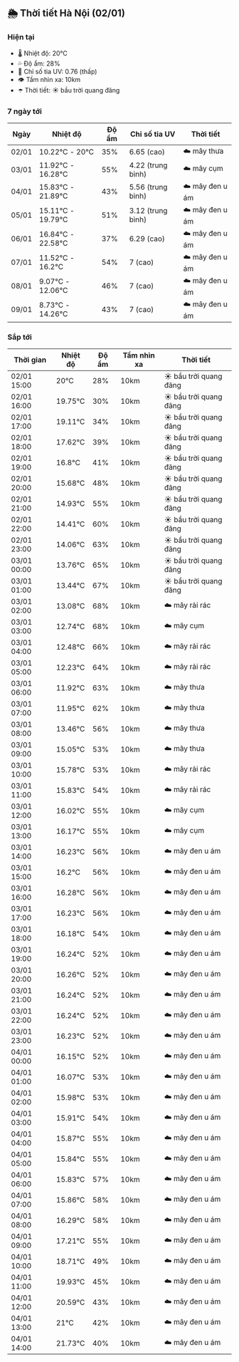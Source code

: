 ## 🌦️ Thời tiết Hà Nội (02/01)

### Hiện tại

- 🌡️ Nhiệt độ: 20℃
- 💦 Độ ẩm: 28%
- 🌟 Chỉ số tia UV: 0.76 (thấp)
- 👁️ Tầm nhìn xa: 10km
- ☂️ Thời tiết: ☀️ bầu trời quang đãng

### 7 ngày tới

| Ngày | Nhiệt độ | Độ ẩm | Chỉ số tia UV | Thời tiết |
| --- | --- | --- | --- | --- |
| 02/01 | 10.22℃ - 20℃ | 35% | 6.65 (cao) | ☁️ mây thưa |
| 03/01 | 11.92℃ - 16.28℃ | 55% | 4.22 (trung bình) | ☁️ mây cụm |
| 04/01 | 15.83℃ - 21.89℃ | 43% | 5.56 (trung bình) | ☁️ mây đen u ám |
| 05/01 | 15.11℃ - 19.79℃ | 51% | 3.12 (trung bình) | ☁️ mây đen u ám |
| 06/01 | 16.84℃ - 22.58℃ | 37% | 6.29 (cao) | ☁️ mây đen u ám |
| 07/01 | 11.52℃ - 16.2℃ | 54% | 7 (cao) | ☁️ mây đen u ám |
| 08/01 | 9.07℃ - 12.06℃ | 46% | 7 (cao) | ☁️ mây đen u ám |
| 09/01 | 8.73℃ - 14.26℃ | 43% | 7 (cao) | ☁️ mây đen u ám |

### Sắp tới

| Thời gian | Nhiệt độ | Độ ẩm | Tầm nhìn xa | Thời tiết |
| --- | --- | --- | --- | --- |
| 02/01 15:00 | 20℃ | 28% | 10km | ☀️ bầu trời quang đãng |
| 02/01 16:00 | 19.75℃ | 30% | 10km | ☀️ bầu trời quang đãng |
| 02/01 17:00 | 19.11℃ | 34% | 10km | ☀️ bầu trời quang đãng |
| 02/01 18:00 | 17.62℃ | 39% | 10km | ☀️ bầu trời quang đãng |
| 02/01 19:00 | 16.8℃ | 41% | 10km | ☀️ bầu trời quang đãng |
| 02/01 20:00 | 15.68℃ | 48% | 10km | ☀️ bầu trời quang đãng |
| 02/01 21:00 | 14.93℃ | 55% | 10km | ☀️ bầu trời quang đãng |
| 02/01 22:00 | 14.41℃ | 60% | 10km | ☀️ bầu trời quang đãng |
| 02/01 23:00 | 14.06℃ | 63% | 10km | ☀️ bầu trời quang đãng |
| 03/01 00:00 | 13.76℃ | 65% | 10km | ☀️ bầu trời quang đãng |
| 03/01 01:00 | 13.44℃ | 67% | 10km | ☀️ bầu trời quang đãng |
| 03/01 02:00 | 13.08℃ | 68% | 10km | ☁️ mây rải rác |
| 03/01 03:00 | 12.74℃ | 68% | 10km | ☁️ mây cụm |
| 03/01 04:00 | 12.48℃ | 66% | 10km | ☁️ mây rải rác |
| 03/01 05:00 | 12.23℃ | 64% | 10km | ☁️ mây rải rác |
| 03/01 06:00 | 11.92℃ | 63% | 10km | ☁️ mây thưa |
| 03/01 07:00 | 11.95℃ | 62% | 10km | ☁️ mây thưa |
| 03/01 08:00 | 13.46℃ | 56% | 10km | ☁️ mây thưa |
| 03/01 09:00 | 15.05℃ | 53% | 10km | ☁️ mây thưa |
| 03/01 10:00 | 15.78℃ | 53% | 10km | ☁️ mây rải rác |
| 03/01 11:00 | 15.83℃ | 54% | 10km | ☁️ mây rải rác |
| 03/01 12:00 | 16.02℃ | 55% | 10km | ☁️ mây cụm |
| 03/01 13:00 | 16.17℃ | 55% | 10km | ☁️ mây cụm |
| 03/01 14:00 | 16.23℃ | 56% | 10km | ☁️ mây đen u ám |
| 03/01 15:00 | 16.2℃ | 56% | 10km | ☁️ mây đen u ám |
| 03/01 16:00 | 16.28℃ | 56% | 10km | ☁️ mây đen u ám |
| 03/01 17:00 | 16.23℃ | 56% | 10km | ☁️ mây đen u ám |
| 03/01 18:00 | 16.18℃ | 54% | 10km | ☁️ mây đen u ám |
| 03/01 19:00 | 16.24℃ | 52% | 10km | ☁️ mây đen u ám |
| 03/01 20:00 | 16.26℃ | 52% | 10km | ☁️ mây đen u ám |
| 03/01 21:00 | 16.24℃ | 52% | 10km | ☁️ mây đen u ám |
| 03/01 22:00 | 16.24℃ | 52% | 10km | ☁️ mây đen u ám |
| 03/01 23:00 | 16.23℃ | 52% | 10km | ☁️ mây đen u ám |
| 04/01 00:00 | 16.15℃ | 52% | 10km | ☁️ mây đen u ám |
| 04/01 01:00 | 16.07℃ | 53% | 10km | ☁️ mây đen u ám |
| 04/01 02:00 | 15.98℃ | 53% | 10km | ☁️ mây đen u ám |
| 04/01 03:00 | 15.91℃ | 54% | 10km | ☁️ mây đen u ám |
| 04/01 04:00 | 15.87℃ | 55% | 10km | ☁️ mây đen u ám |
| 04/01 05:00 | 15.84℃ | 55% | 10km | ☁️ mây đen u ám |
| 04/01 06:00 | 15.83℃ | 57% | 10km | ☁️ mây đen u ám |
| 04/01 07:00 | 15.86℃ | 58% | 10km | ☁️ mây đen u ám |
| 04/01 08:00 | 16.29℃ | 58% | 10km | ☁️ mây đen u ám |
| 04/01 09:00 | 17.21℃ | 55% | 10km | ☁️ mây đen u ám |
| 04/01 10:00 | 18.71℃ | 49% | 10km | ☁️ mây đen u ám |
| 04/01 11:00 | 19.93℃ | 45% | 10km | ☁️ mây đen u ám |
| 04/01 12:00 | 20.59℃ | 43% | 10km | ☁️ mây đen u ám |
| 04/01 13:00 | 21℃ | 42% | 10km | ☁️ mây đen u ám |
| 04/01 14:00 | 21.73℃ | 40% | 10km | ☁️ mây đen u ám |
